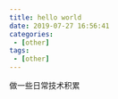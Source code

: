 ```yaml
---
title: hello world
date: 2019-07-27 16:56:41
categories:
 - [other]
tags: 
 - [other]
---
```


做一些日常技术积累

